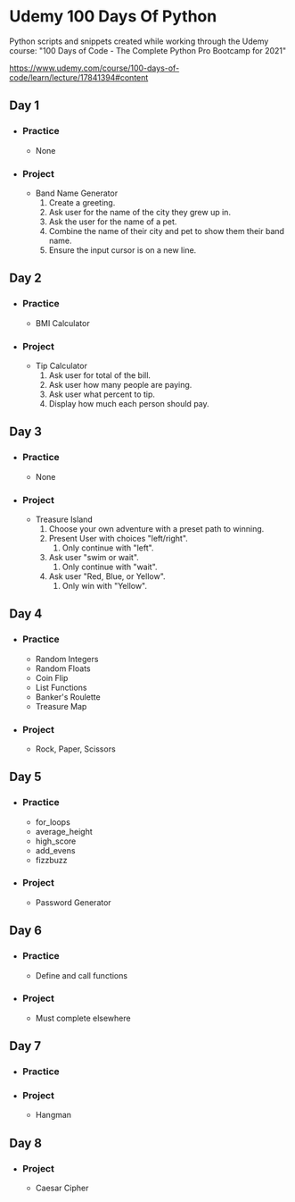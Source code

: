 # Udemy 100 Days Of Python

Python scripts and snippets created while working through the Udemy course: "100 Days of Code - The Complete Python Pro Bootcamp for 2021"

https://www.udemy.com/course/100-days-of-code/learn/lecture/17841394#content

## Day 1

* ### Practice

    * None
    
* ### Project
   * Band Name Generator
      1. Create a greeting.
      2. Ask user for the name of the city they grew up in.
      3. Ask the user for the name of a pet.
      4. Combine the name of their city and pet to show them their band name.
      5. Ensure the input cursor is on a new line.

## Day 2

* ### Practice

   * BMI Calculator

* ### Project

   * Tip Calculator
      1. Ask user for total of the bill.
      2. Ask user how many people are paying.
      3. Ask user what percent to tip.
      4. Display how much each person should pay.

## Day 3

* ### Practice

    * None

* ### Project

   * Treasure Island
      1. Choose your own adventure with a preset path to winning.
      2. Present User with choices "left/right".
         1. Only continue with "left".
      4. Ask user "swim or wait".
         1. Only continue with "wait".
      5. Ask user "Red, Blue, or Yellow".
         1. Only win with "Yellow".
    
## Day 4

* ### Practice

    * Random Integers
    * Random Floats
    * Coin Flip
    * List Functions
    * Banker's Roulette
    * Treasure Map
    
* ### Project
  
    * Rock, Paper, Scissors

## Day 5

* ### Practice

    * for_loops
    * average_height
    * high_score
    * add_evens
    * fizzbuzz
    
* ### Project

    * Password Generator

## Day 6

* ### Practice

    * Define and call functions

* ### Project

    * Must complete elsewhere
    
    
## Day 7

* ### Practice

* ### Project

    * Hangman
    

## Day 8

* ### Project

    * Caesar Cipher